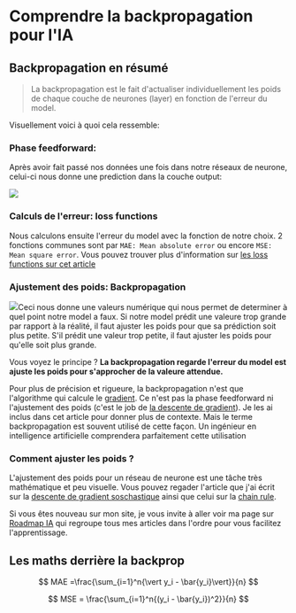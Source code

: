 # Comprendre la backpropagation pour l'IA

## Backpropagation en résumé

> La backpropagation est le fait d'actualiser individuellement les poids de chaque couche de neurones (layer) en fonction de l'erreur du model. 

Visuellement voici à quoi cela ressemble:

### Phase feedforward:

Après avoir fait passé nos données une fois dans notre réseaux de neurone, celui-ci nous donne une prediction dans la couche output:

![](C:\Users\PC\AppData\Roaming\marktext\images\2024-11-25-10-00-09-image.png)

### Calculs de l'erreur: loss functions

Nous calculons ensuite l'erreur du model avec la fonction de notre choix. 2 fonctions communes sont par `MAE: Mean absolute error` ou encore `MSE: Mean square error`. Vous pouvez trouver plus d'information sur [les loss functions sur cet article]()

### Ajustement des poids: Backpropagation

![](C:\Users\PC\AppData\Roaming\marktext\images\2024-11-25-10-10-30-image.png)Ceci nous donne une valeurs numérique qui nous permet de determiner à quel point notre model a faux. Si notre model prédit une valeure trop grande par rapport à la réalité, il faut ajuster les poids pour que sa prédiction soit plus petite. S'il prédit une valeur trop petite, il faut ajuster les poids pour qu'elle soit plus grande.

Vous voyez le principe ? **La backpropagation regarde l'erreur du model est ajuste les poids pour s'approcher de la valeure attendue.**

Pour plus de précision et rigueure, la backpropagation n'est que l'algorithme qui calcule le [gradient](). Ce n'est pas la phase feedforward ni l'ajustement des poids (c'est le job de [la descente de gradient]()). Je les ai inclus dans cet article pour donner plus de contexte. Mais le terme backpropagation est souvent utilisé de cette façon. Un ingénieur en intelligence artificielle comprendera parfaitement cette utilisation



### Comment ajuster les poids ?

L'ajustement des poids pour un réseau de neurone est une tâche très mathématique et peu visuelle. Vous pouvez regader l'article que j'ai écrit sur la [descente de gradient soschastique]() ainsi que celui sur la [chain rule](). 



Si vous êtes nouveau sur mon site, je vous invite à aller voir ma page sur [Roadmap IA]() qui regroupe tous mes articles dans l'ordre pour vous facilitez l'apprentissage.











## Les maths derrière la backprop



$$
MAE =\frac{\sum_{i=1}^n{\vert y_i - \bar{y_i}\vert}}{n}
$$

$$
MSE = \frac{\sum_{i=1}^n{(y_i - \bar{y_i})^2}}{n}
$$


